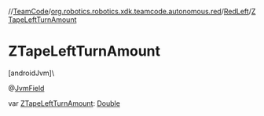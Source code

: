 //[TeamCode](../../../index.md)/[org.robotics.robotics.xdk.teamcode.autonomous.red](../index.md)/[RedLeft](index.md)/[ZTapeLeftTurnAmount](-z-tape-left-turn-amount.md)

# ZTapeLeftTurnAmount

[androidJvm]\

@[JvmField](https://kotlinlang.org/api/latest/jvm/stdlib/kotlin.jvm/-jvm-field/index.html)

var [ZTapeLeftTurnAmount](-z-tape-left-turn-amount.md): [Double](https://kotlinlang.org/api/latest/jvm/stdlib/kotlin/-double/index.html)
